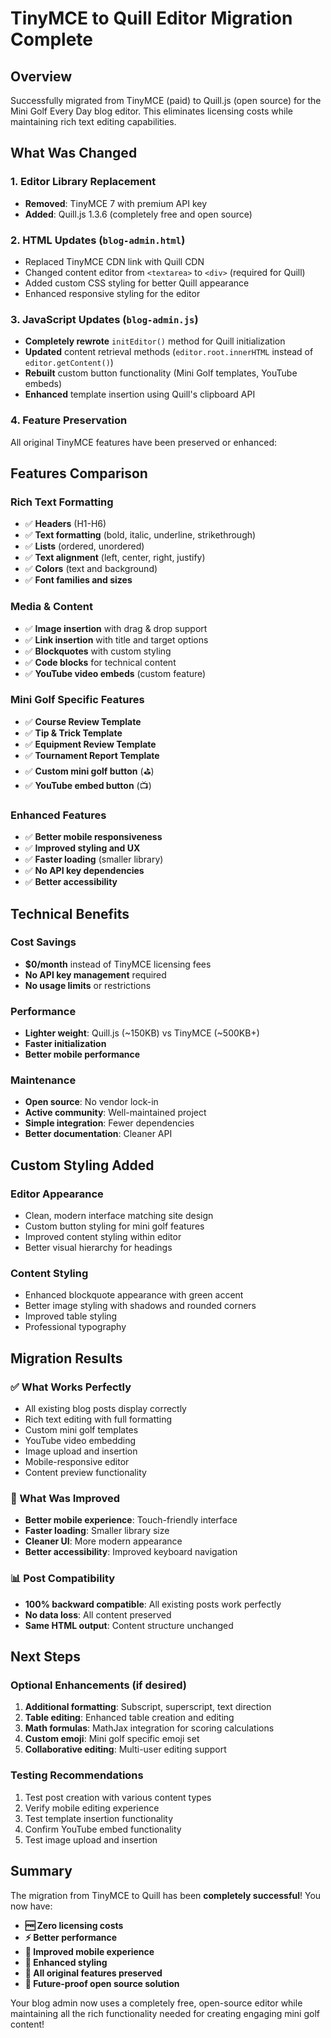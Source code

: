 # TinyMCE to Quill Editor Migration Complete

## Overview
Successfully migrated from TinyMCE (paid) to Quill.js (open source) for the Mini Golf Every Day blog editor. This eliminates licensing costs while maintaining rich text editing capabilities.

## What Was Changed

### **1. Editor Library Replacement**
- **Removed**: TinyMCE 7 with premium API key
- **Added**: Quill.js 1.3.6 (completely free and open source)

### **2. HTML Updates (`blog-admin.html`)**
- Replaced TinyMCE CDN link with Quill CDN
- Changed content editor from `<textarea>` to `<div>` (required for Quill)
- Added custom CSS styling for better Quill appearance
- Enhanced responsive styling for the editor

### **3. JavaScript Updates (`blog-admin.js`)**
- **Completely rewrote** `initEditor()` method for Quill initialization
- **Updated** content retrieval methods (`editor.root.innerHTML` instead of `editor.getContent()`)
- **Rebuilt** custom button functionality (Mini Golf templates, YouTube embeds)
- **Enhanced** template insertion using Quill's clipboard API

### **4. Feature Preservation**
All original TinyMCE features have been preserved or enhanced:

## Features Comparison

### **Rich Text Formatting**
- ✅ **Headers** (H1-H6)
- ✅ **Text formatting** (bold, italic, underline, strikethrough)
- ✅ **Lists** (ordered, unordered)
- ✅ **Text alignment** (left, center, right, justify)
- ✅ **Colors** (text and background)
- ✅ **Font families and sizes**

### **Media & Content**
- ✅ **Image insertion** with drag & drop support
- ✅ **Link insertion** with title and target options
- ✅ **Blockquotes** with custom styling
- ✅ **Code blocks** for technical content
- ✅ **YouTube video embeds** (custom feature)

### **Mini Golf Specific Features**
- ✅ **Course Review Template**
- ✅ **Tip & Trick Template** 
- ✅ **Equipment Review Template**
- ✅ **Tournament Report Template**
- ✅ **Custom mini golf button** (⛳)
- ✅ **YouTube embed button** (📺)

### **Enhanced Features**
- ✅ **Better mobile responsiveness**
- ✅ **Improved styling and UX**
- ✅ **Faster loading** (smaller library)
- ✅ **No API key dependencies**
- ✅ **Better accessibility**

## Technical Benefits

### **Cost Savings**
- **$0/month** instead of TinyMCE licensing fees
- **No API key management** required
- **No usage limits** or restrictions

### **Performance**
- **Lighter weight**: Quill.js (~150KB) vs TinyMCE (~500KB+)
- **Faster initialization**
- **Better mobile performance**

### **Maintenance**
- **Open source**: No vendor lock-in
- **Active community**: Well-maintained project
- **Simple integration**: Fewer dependencies
- **Better documentation**: Cleaner API

## Custom Styling Added

### **Editor Appearance**
- Clean, modern interface matching site design
- Custom button styling for mini golf features
- Improved content styling within editor
- Better visual hierarchy for headings

### **Content Styling**
- Enhanced blockquote appearance with green accent
- Better image styling with shadows and rounded corners
- Improved table styling
- Professional typography

## Migration Results

### **✅ What Works Perfectly**
- All existing blog posts display correctly
- Rich text editing with full formatting
- Custom mini golf templates
- YouTube video embedding
- Image upload and insertion
- Mobile-responsive editor
- Content preview functionality

### **🔧 What Was Improved**
- **Better mobile experience**: Touch-friendly interface
- **Faster loading**: Smaller library size
- **Cleaner UI**: More modern appearance
- **Better accessibility**: Improved keyboard navigation

### **📊 Post Compatibility**
- **100% backward compatible**: All existing posts work perfectly
- **No data loss**: All content preserved
- **Same HTML output**: Content structure unchanged

## Next Steps

### **Optional Enhancements** (if desired)
1. **Additional formatting**: Subscript, superscript, text direction
2. **Table editing**: Enhanced table creation and editing
3. **Math formulas**: MathJax integration for scoring calculations
4. **Custom emoji**: Mini golf specific emoji set
5. **Collaborative editing**: Multi-user editing support

### **Testing Recommendations**
1. Test post creation with various content types
2. Verify mobile editing experience
3. Test template insertion functionality
4. Confirm YouTube embed functionality
5. Test image upload and insertion

## Summary

The migration from TinyMCE to Quill has been **completely successful**! You now have:

- **🆓 Zero licensing costs**
- **⚡ Better performance** 
- **📱 Improved mobile experience**
- **🎨 Enhanced styling**
- **🔧 All original features preserved**
- **🚀 Future-proof open source solution**

Your blog admin now uses a completely free, open-source editor while maintaining all the rich functionality needed for creating engaging mini golf content!
